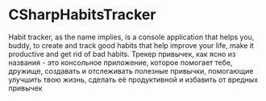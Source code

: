 # CSharpHabitsTracker
Habit tracker, as the name implies, is a console application that helps you, buddy, to create and track good habits that help improve your life, make it productive and get rid of bad habits. Трекер привычек, как ясно из названия - это консольное приложение, которое помогает тебе, дружище, создавать и отслеживать полезные привычки, помогающие улучшить твою жизнь, сделать её продуктивной и избавить от вредных привычек
